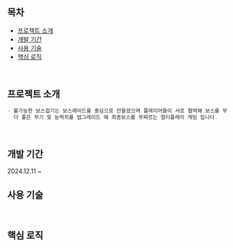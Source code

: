 
## **목차**
- [프로젝트 소개](#프로젝트-소개)
- [개발 기간](#개발-기간)
- [사용 기술](#사용-기술)
- [핵심 로직](#핵심-로직)
<br/>

## **프로젝트 소개** 
```scala
- 불가능한 보스잡기는 보스레이드를 중심으로 만들었으며 플레이어들이 서로 협력해 보스를 무찔러
  더 좋은 무기 및 능력치를 업그레이드 해 최종보스를 무찌르는 멀티플레이 게임 입니다.
```
<br/>

## **개발 기간** 
2024.12.11 ~ 
<br/>

## **사용 기술** 

<br/>


## **핵심 로직** 
<br/>
